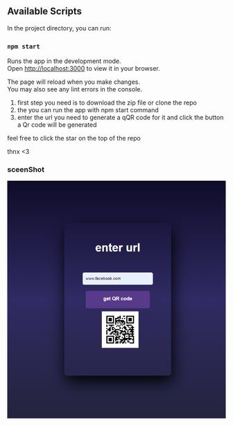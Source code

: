 
## Available Scripts

In the project directory, you can run:

### `npm start`

Runs the app in the development mode.\
Open [http://localhost:3000](http://localhost:3000) to view it in your browser.

The page will reload when you make changes.\
You may also see any lint errors in the console.

1) first step you need is to download the zip file or clone the repo 
2) the you can run the app with npm start command 
3) enter the url you need to generate a qQR code for it and click the button a Qr code will be generated 

feel free to click the star on the top of the repo 

thnx <3 

### sceenShot 
![screenshot](./screenshot.png)
